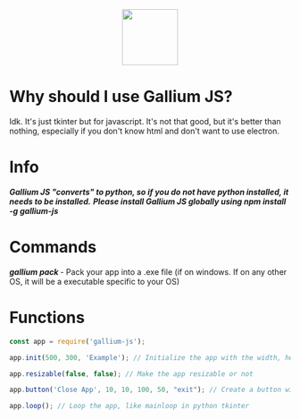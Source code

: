 <image src="https://raw.githubusercontent.com/ThatError404/Gallium-JS/main/gallium-js.ico" width="100" height="100" style="display: block; margin-left: auto; margin-right: auto;">

# Why should I use Gallium JS?
Idk. It's just tkinter but for javascript. It's not that good, but it's better than nothing, especially if you don't know html and don't want to use electron.

# Info
***Gallium JS "converts" to python, so if you do not have python installed, it needs to be installed.***
***Please install Gallium JS globally using npm install -g gallium-js***

# Commands
***gallium pack <icon>*** - Pack your app into a .exe file (if on windows. If on any other OS, it will be a executable specific to your OS)

# Functions
```js
const app = require('gallium-js');

app.init(500, 300, 'Example'); // Initialize the app with the width, height, and title

app.resizable(false, false); // Make the app resizable or not

app.button('Close App', 10, 10, 100, 50, "exit"); // Create a button with the text, x, y, width, height, and function (Function still in development, only exit works)

app.loop(); // Loop the app, like mainloop in python tkinter
```
